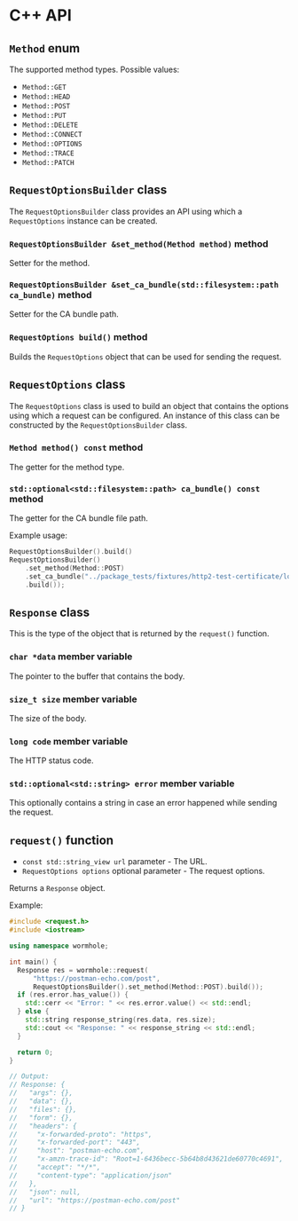 # C++ API

## `Method` enum

The supported method types. Possible values:

* `Method::GET`
* `Method::HEAD`
* `Method::POST`
* `Method::PUT`
* `Method::DELETE`
* `Method::CONNECT`
* `Method::OPTIONS`
* `Method::TRACE`
* `Method::PATCH`

## `RequestOptionsBuilder` class

The `RequestOptionsBuilder` class provides an API using which a `RequestOptions`
instance can be created.

### `RequestOptionsBuilder &set_method(Method method)` method

Setter for the method.

### `RequestOptionsBuilder &set_ca_bundle(std::filesystem::path ca_bundle)` method

Setter for the CA bundle path.

### `RequestOptions build()` method

Builds the `RequestOptions` object that can be used for sending the request.

## `RequestOptions` class

The `RequestOptions` class is used to build an object that contains the options
using which a request can be configured. An instance of this class can be
constructed by the `RequestOptionsBuilder` class.

### `Method method() const` method

The getter for the method type.

### `std::optional<std::filesystem::path> ca_bundle() const` method

The getter for the CA bundle file path.

Example usage:

```cc
RequestOptionsBuilder().build()
RequestOptionsBuilder()
    .set_method(Method::POST)
    .set_ca_bundle("../package_tests/fixtures/http2-test-certificate/localhost-cert.pem")
    .build());
```

## `Response` class

This is the type of the object that is returned by the `request()` function.

### `char *data` member variable

The pointer to the buffer that contains the body.

### `size_t size` member variable

The size of the body.

### `long code` member variable

The HTTP status code.

### `std::optional<std::string> error` member variable

This optionally contains a string in case an error happened while sending the
request.

## `request()` function

* `const std::string_view url` parameter - The URL.
* `RequestOptions options` optional parameter - The request options.

Returns a `Response` object.

Example:

```cc
#include <request.h>
#include <iostream>

using namespace wormhole;

int main() {
  Response res = wormhole::request(
      "https://postman-echo.com/post",
      RequestOptionsBuilder().set_method(Method::POST).build());
  if (res.error.has_value()) {
    std::cerr << "Error: " << res.error.value() << std::endl;
  } else {
    std::string response_string(res.data, res.size);
    std::cout << "Response: " << response_string << std::endl;
  }

  return 0;
}

// Output:
// Response: {
//   "args": {},
//   "data": {},
//   "files": {},
//   "form": {},
//   "headers": {
//     "x-forwarded-proto": "https",
//     "x-forwarded-port": "443",
//     "host": "postman-echo.com",
//     "x-amzn-trace-id": "Root=1-6436becc-5b64b8d43621de60770c4691",
//     "accept": "*/*",
//     "content-type": "application/json"
//   },
//   "json": null,
//   "url": "https://postman-echo.com/post"
// }
```

